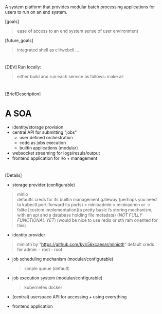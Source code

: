 # ######################################################
A system platform that provides modular batch processing applications for users to run on an end system. 

[goals]
> ease of access to an end system
> sense of user environment

[future_goals]
> integrated shell as cli/webcli
> ... 


# ######################################################
[DEV]
Run locally:
> either build and run each service as follows:
    make all 



# ######################################################
[BriefDescription]
# A SOA 

+ identity/storage provision 
+ central API for submitting "jobs"
    + user defined orchestration
    + code as jobs execution
    + builtin applications (modular)
+ websocket streaming for logs/resuls/output
+ frontend application for i/o + management


# ######################################################
[Details]
- storage provider (configurable)
 > minio  
    defaults creds for its builtin management gateway (perhaps you need to kubectl port-forward its ports)
    > minioadmin
    > minioadmin
 or
 -> fslite [custom implementation](a pretty basic fs storing mechanism, with an api and a database holding file metadata) (*NOT FULLY FUNCTIONAL YET*)
 (would be nice to use redis or sth ram oriented for this)

- identity provider
 > minioth
    by "https://github.com/kyri56xcaesar/minioth"
    default creds for admin: 
    - root
    - root

- job scheduling mechanism (modular/configurable)
    > simple queue (default)

- job execution system (modular/configurable)
    > kubernetes
    > docker

- (central) userspace API for accessing + using everything

- frontend application